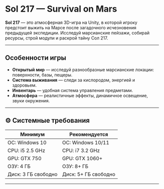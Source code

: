 # Sol 217 — Survival on Mars

**Sol 217** — это атмосферная 3D-игра на Unity, в которой игроку предстоит выжить на Марсе после загадочного исчезновения предыдущей экспедиции. Исследуй марсианские пейзажи, собирай ресурсы, строй модули и раскрой тайну Сол 217.

---

## Особенности игры

- **Открытый мир** — исследуй разнообразные марсианские локации: поверхности, базы, пещеры.
- **Система выживания** — следи за кислородом, энергией и здоровьем.
- **Инвентарь** — удобная система управления предметами.
- **Атмосфера** — реалистичные эффекты, динамичное освещение, звуки окружения.

---


## ⚙️ Системные требования

| Минимум             | Рекомендуется       |
|---------------------|---------------------|
| ОС: Windows 10      | ОС: Windows 10/11   |
| CPU: i5 2.5 GHz     | CPU: i7 3.2 GHz     |
| GPU: GTX 750        | GPU: GTX 1060+      |
| ОЗУ: 4 ГБ           | ОЗУ: 8+ ГБ          |
| Диск: 3 ГБ свободно | Диск: 5+ ГБ свободно|

---
